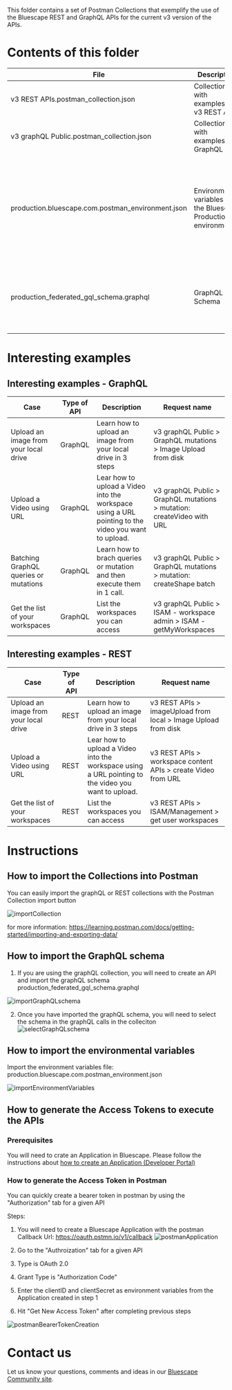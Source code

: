 This folder contains a set of Postman Collections that exemplify the use of the Bluescape REST and GraphQL APIs for the current v3 version of the APIs.

# Contents of this folder
File | Description| Comments
---|---|---
v3 REST APIs.postman_collection.json|Collection with examples for v3 REST APIs|
v3 graphQL Public.postman_collection.json|Collection with examples for GraphQL APIs|
production.bluescape.com.postman_environment.json|Environmental variables for the Bluescape Production environment|These variables will be used for the generation of Access Tokens and for storing results used in some examples of APIs.
production_federated_gql_schema.graphql|GraphQL Schema|This schema will facilitate writing GraphQL queries, mutations and subscriptions

# Interesting examples

## Interesting examples - GraphQL

Case|Type of API|Description|Request name
---|---|---|---
Upload an image from your local drive|GraphQL|Learn how to upload an image from your local drive in 3 steps|v3 graphQL Public > GraphQL mutations >  Image Upload from disk
Upload a Video using URL|GraphQL|Lear how to upload a Video into the workspace using a URL pointing to the video you want to upload.|v3 graphQL Public > GraphQL mutations > mutation: createVideo with URL
Batching GraphQL queries or mutations|GraphQL|Learn how to brach queries or mutation and then execute them in 1 call.|v3 graphQL Public > GraphQL mutations > mutation: createShape batch
Get the list of your workspaces|GraphQL|List the workspaces you can access|v3 graphQL Public > ISAM - workspace admin > ISAM - getMyWorkspaces 


## Interesting examples - REST

Case|Type of API|Description|Request name
---|---|---|---
Upload an image from your local drive|REST|Learn how to upload an image from your local drive in 3 steps|v3 REST APIs > imageUpload from local >  Image Upload from disk
Upload a Video using URL|REST|Lear how to upload a Video into the workspace using a URL pointing to the video you want to upload.|v3 REST APIs > workspace content APIs > create Video from URL
Get the list of your workspaces|REST|List the workspaces you can access|v3 REST APIs > ISAM/Management > get user workspaces 



# Instructions

## How to import the Collections into Postman

You can easily import the graphQL or REST collections with the Postman Collection import button

![importCollection](https://user-images.githubusercontent.com/593911/169601250-f1ec453f-a7e3-4889-8891-78d82e576657.png)

for more information:
https://learning.postman.com/docs/getting-started/importing-and-exporting-data/

## How to import the GraphQL schema

1. If you are using the graphQL collection, you will need to create an API and import the graphQL schema production_federated_gql_schema.graphql

![importGraphQLschema](https://user-images.githubusercontent.com/593911/169601434-92ab0916-8366-4f07-8481-fa4ee050f9eb.png)

2. Once you have imported the graphQL schema, you will need to select the schema in the graphQL calls in the colleciton
![selectGraphQLschema](https://user-images.githubusercontent.com/593911/169603378-e6d671f8-1e31-4c9e-a4bd-3f8ff81d6271.png)


## How to import the environmental variables

Import the environment variables file: production.bluescape.com.postman_environment.json

![importEnvironmentVariables](https://user-images.githubusercontent.com/593911/169611084-49e3a3fb-7d6e-4af8-9b85-8246ae5363dd.png)



## How to generate the Access Tokens to execute the APIs

### Prerequisites 

You will need to crate an Application in Bluescape.
Please follow the instructions about [how to create an Application (Developer Portal)](https://api.apps.us.bluescape.com/docs/page/app-auth#appendices)


### How to generate the Access Token in Postman

You can quickly create a bearer token in postman by using the "Authorization" tab for a given API 

Steps:
1. You will need to create a Bluescape Application with the postman Callback Url: https://oauth.pstmn.io/v1/callback
![postmanApplication](https://user-images.githubusercontent.com/593911/169608586-2ad255dc-bae1-4d83-a0fd-06044f2778a3.png)

2. Go to the "Authroization" tab for a given API
4. Type is OAuth 2.0
5. Grant Type is "Authorization Code"
6. Enter the clientID and clientSecret as environment variables from the Application created in step 1
7. Hit "Get New Access Token" after completing previous steps

![postmanBearerTokenCreation](https://user-images.githubusercontent.com/593911/169610445-cd7dfca8-a792-44ee-bb54-75d2c487bd6c.png)

# Contact us

Let us know your questions, comments and ideas in our [Bluescape Community site](https://community.bluescape.com/).

